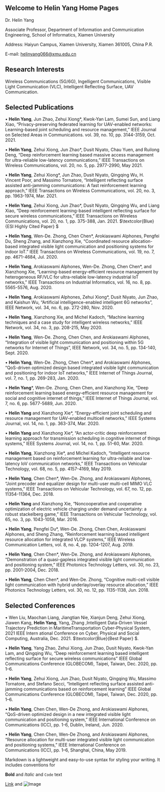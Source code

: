 ## Welcome to Helin Yang Home Pages

Dr. Helin Yang

Associate  Professor, Department of Information and Communication Engineering, School of Informatics, Xiamen University

Address: Haiyun Campus, Xiamen University, Xiamen 361005, China P.R.

E-mail: helinyang066@xmu.edu.cn

## Research Interests
Wireless Communications (5G/6G), Ingelligent Communications, Visible Light Communication (VLC), Intelligent Reflecting Surface, UAV  Communication.


## Selected Publications
• **Helin Yang**, Jun Zhao, Zehui Xiong*, Kwok-Yan Lam, Sumei Sun, and Liang Xiao, “Privacy-preserving federated learning for UAV-enabled networks: Learning-based joint scheduling and resource management,” IEEE Journal on Selected Areas in Communications. vol. 39, no. 10, pp. 3144-3159, Oct. 2021.

• **Helin Yang**, Zehui Xiong, Jun Zhao*, Dusit Niyato, Chau Yuen, and Ruilong Deng, “Deep reinforcement learning based massive access management for ultra-reliable low-latency communications,” IEEE Transactions on Wireless Communications, vol. 20, no. 5, pp. 2977-2990, May 2021.

• **Helin Yang**, Zehui Xiong*, Jun Zhao, Dusit Niyato, Qingqing Wu, H. Vincent Poor, and Massimo Tornatore, “Intelligent reflecting surface assisted anti-jamming communications: A fast reinforcement learning approach,” IEEE Transactions on Wireless Communications, vol. 20, no. 3, pp. 1963-1974, Mar. 2021. 

• **Helin Yang**, Zehui Xiong, Jun Zhao*, Dusit Niyato, Qingqing Wu, and Liang Xiao, “Deep reinforcement learning-based intelligent reflecting surface for secure wireless communications,” IEEE Transactions on Wireless Communications, vol. 20, no. 1, pp. 375-388, Jan. 2021.   $\textcolor{Blue}{ESI Highly Cited Paper} $

• **Helin Yang**, Wen-De. Zhong, Chen Chen*, Arokiaswami Alphones, Pengfei Du, Sheng Zhang, and Xianzhong Xie, “Coordinated resource allocation-based integrated visible light communication and positioning systems for indoor IoT.” IEEE Transactions on Wireless Communications, vol. 19, no. 7, pp. 4671-4684, Jul. 2020.

• **Helin Yang**, Arokiaswami Alphones, Wen-De. Zhong, Chen Chen*, and Xianzhong Xie, “Learning-based energy-efficient resource management by heterogeneous RF/VLC for ultra-reliable low-latency industrial IoT networks,” IEEE Transactions on Industrial Informatics, vol. 16, no. 8, pp. 5565-5576, Aug. 2020. 

• **Helin Yang**, Arokiaswami Alphones, Zehui Xiong*, Dusit Niyato, Jun Zhao, and Kaishun Wu, “Artificial intelligence-enabled intelligent 6G networks”, IEEE Network, vol. 34, no. 6, pp. 272-280, Nov. 2020. 

• **Helin Yang**, Xianzhong Xie, and Michel Kadoch, “Machine learning techniques and a case study for intelligent wireless networks,” IEEE Network, vol. 34, no. 3, pp. 208-215, May 2020. 

• **Helin Yang**, Wen-De. Zhong, Chen Chen, and Arokiaswami Alphones, “Integration of visible light communication and positioning within 5G networks for Internet of Things”, IEEE Network, vol. 34, no. 5, pp. 134-140, Sept. 2020. 

• **Helin Yang**, Wen-De. Zhong, Chen Chen*, and Arokiaswami Alphones, “QoS-driven optimized design based integrated visible light communication and positioning for indoor IoT networks,” IEEE Internet of Things Journal, vol. 7, no. 1, pp. 269-283, Jan. 2020. 

• **Helin Yang***, Wen-De. Zhong, Chen Chen, and Xianzhong Xie, “Deep reinforcement learning based energy-efficient resource management for social and cognitive internet of things,” IEEE Internet of Things Journal, vol. 7, no. 6, pp. 5677-5689, Jun. 2020. 

• **Helin Yang** and Xianzhong Xie*, “Energy-efficient joint scheduling and resource management for UAV-enabled multicell networks,” IEEE Systems Journal, vol. 14, no. 1, pp. 363-374, Mar. 2020. 

• **Helin Yang** and Xianzhong Xie*, “An actor-critic deep reinforcement learning approach for transmission scheduling in cognitive internet of things systems,” IEEE Systems Journal, vol. 14, no. 1, pp. 51-60, Mar. 2020. 

• **Helin Yang**, Xianzhong Xie*, and Michel Kadoch, “Intelligent resource management based on reinforcement learning for ultra-reliable and low-latency IoV communication networks,” IEEE Transactions on Vehicular Technology, vol. 68, no. 5, pp. 4157-4169, May 2019. 

• **Helin Yang**, Chen Chen*, Wen-De. Zhong, and Arokiaswami Alphones, “Joint precoder and equalizer design for multi-user multi-cell MIMO VLC systems,” IEEE Transactions on Vehicular Technology, vol. 67, no. 12, pp. 11354-11364, Dec. 2018.

• **Helin Yang** and Xianzhong Xie, “Noncooperative and cooperative optimization of electric vehicle charging under demand uncertainty: a robust stackelberg game,” IEEE Transactions on Vehicular Technology, vol. 65, no. 3, pp. 1043-1058, Mar. 2016. 

• **Helin Yang**, Pengfei Du*, Wen-De. Zhong, Chen Chen, Arokiaswami Alphones, and Sheng Zhang, “Reinforcement learning based intelligent resource allocation for integrated VLCP systems,” IEEE Wireless Communication Letters, vol. 8, no. 4, pp. 1204-1207, Aug. 2019. 

• **Helin Yang**, Chen Chen*, Wen-De. Zhong, and Arokiaswami Alphones, “Demonstration of a quasi-gapless integrated visible light communication and positioning system,” IEEE Photonics Technology Letters, vol. 30, no. 23, pp. 2001-2004, Dec. 2018. 

• **Helin Yang**, Chen Chen*, and Wen-De. Zhong, “Cognitive multi-cell visible light communication with hybrid underlay/overlay resource allocation,” IEEE Photonics Technology Letters, vol. 30, no. 12, pp. 1135-1138, Jun. 2018. 

## Selected  Conferences
• Wen Liu, Maochan Liang, Jiangtian Nie, Xianjun Deng, Zehui Xiong, Jiawen Kang, **Helin Yang**, Yang, Zhang ,Intelligent Data-Driven Vessel Trajectory Prediction in MaritimeTransportation Cyber-Physical System, 2021 IEEE Intern ational Conference on Cyber, Physical and Social Computing, Australia, Dec. 2021.   $\textcolor{Blue}{Best Paper} $.

• **Helin Yang**, Yang Zhao, Zehui Xiong, Jun Zhao, Dusit Niyato, Kwok-Yan Lam, and Qingqing Wu, “Deep reinforcement learning based intelligent reflecting surface for secure wireless communications” IEEE Global Communications Conference (GLOBECOM), Taipei, Taiwan, Dec. 2020, pp. 1–6.

• **Helin Yang**, Zehui Xiong, Jun Zhao, Dusit Niyato, Qingqing Wu, Massimo Tornatore, and Stefano Secci, “Intelligent reflecting surface assisted anti-jamming communications based on reinforcement learning” IEEE Global Communications Conference (GLOBECOM), Taipei, Taiwan, Dec. 2020, pp. 1–6.

• **Helin Yang**, Chen Chen, Wen-De Zhong, and Arokiaswami Alphones, “QoS-driven optimized design in a new integrated visible light communication and positioning system,” IEEE International Conference on Communications (ICC), pp. 1-6, Dublin, Ireland, Jun. 2020.

• **Helin Yang**, Chen Chen, Wen-De Zhong, and Arokiaswami Alphones, “Resource allocation for multi-user integrated visible light communication and positioning systems,” IEEE International Conference on Communications (ICC), pp. 1–6, Shanghai, China, May 2019.

Markdown is a lightweight and easy-to-use syntax for styling your writing. It includes conventions for


**Bold** and _Italic_ and `Code` text

[Link](url) and ![Image](src)


